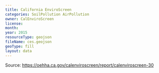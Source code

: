 ```yaml
---
title: California EnviroScreen
categories: SoilPollution AirPollution
owner: CalEnviroScreen
license:
month:
year: 2015
resourceType: geojson
fileName: ces.geojson
geoType: fill
layout: data
---
```

Source: https://oehha.ca.gov/calenviroscreen/report/calenviroscreen-30